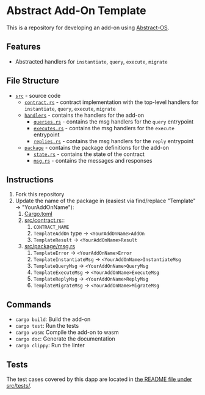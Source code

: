 # Abstract Add-On Template
This is a repository for developing an add-on using [Abstract-OS](https://abstract.money).

## Features
- Abstracted handlers for `instantiate`, `query`, `execute`, `migrate`


## File Structure
- [`src`](src) - source code
  - [`contract.rs`](src/contract.rs) - contract implementation with the top-level handlers for `instantiate`, `query`, `execute`, `migrate`
  - [`handlers`](src/handlers) - contains the handlers for the add-on
    - [`queries.rs`](src/handlers/queries.rs) - contains the msg handlers for the `query` entrypoint
    - [`executes.rs`](src/handlers/executes.rs) - contains the msg handlers for the `execute` entrypoint
    - [`replies.rs`](src/handlers/replies.rs) - contains the msg handlers for the `reply` entrypoint
  - [`package`](src/package) - contains the package definitions for the add-on
    - [`state.rs`](src/package/state.rs) - contains the state of the contract
    - [`msg.rs`](src/package/msg.rs) - contains the messages and responses

## Instructions
1. Fork this repository
2. Update the name of the package in (easiest via find/replace "Template" -> "YourAddOnName"):
   1. [Cargo.toml](Cargo.toml)
   2. [src/contract.rs](src/contract.rs)::
      1. `CONTRACT_NAME`
      2. `TemplateAddOn` type -> `<YourAddOnName>AddOn`
      3. `TemplateResult` -> `<YourAddOnName>Result`
   3. [src/package/msg.rs](src/package/msg.rs)
      1. `TemplateError` -> `<YourAddOnName>Error`
      2. `TemplateInstantiateMsg` -> `<YourAddOnName>InstantiateMsg`
      3. `TemplateQueryMsg` -> `<YourAddOnName>QueryMsg`
      4. `TemplateExecuteMsg` -> `<YourAddOnName>ExecuteMsg`
      5. `TemplateReplyMsg` -> `<YourAddOnName>ReplyMsg`
      6. `TemplateMigrateMsg` -> `<YourAddOnName>MigrateMsg`

## Commands
- `cargo build`: Build the add-on
- `cargo test`: Run the tests
- `cargo wasm`: Compile the add-on to wasm
- `cargo doc`: Generate the documentation
- `cargo clippy`: Run the linter

## Tests
The test cases covered by this dapp are located in [the README file under src/tests/](src/tests/README.md).
